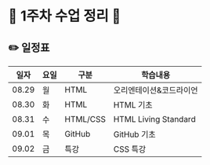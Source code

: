 # 🦁 1주차 수업 정리 🦁

## ✏️ 일정표
|일자|요일|구분|학습내용
|---|---|---|---|
|08.29|월|HTML|오리엔테이션&코드라이언
|08.30|화|HTML|HTML 기초
|08.31|수|HTML/CSS|HTML Living Standard
|09.01|목|GitHub|GitHub 기초
|09.02|금|특강|CSS 특강
